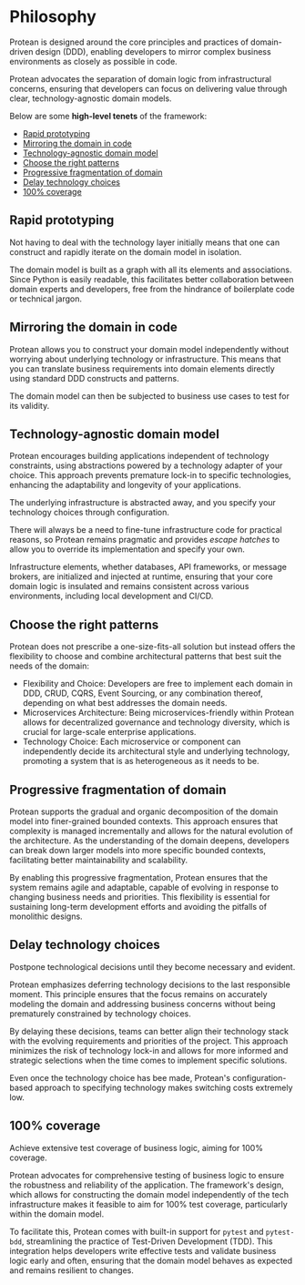 # Philosophy

Protean is designed around the core principles and practices of
domain-driven design (DDD), enabling developers to mirror complex business
environments as closely as possible in code.

Protean advocates the separation of domain logic from infrastructural concerns,
ensuring that developers can focus on delivering value through clear,
technology-agnostic domain models.

Below are some **high-level tenets** of the framework:

- [Rapid prototyping](#rapid-prototyping)
- [Mirroring the domain in code](#mirroring-the-domain-in-code)
- [Technology-agnostic domain model](#technology-agnostic-domain-model)
- [Choose the right patterns](#choose-the-right-patterns)
- [Progressive fragmentation of domain](#progressive-fragmentation-of-domain)
- [Delay technology choices](#delay-technology-choices)
- [100% coverage](#100-coverage)

## Rapid prototyping

Not having to deal with the technology layer initially means that one can
construct and rapidly iterate on the domain model in isolation.

The domain model is built as a graph with all its elements and associations.
Since Python is easily readable, this facilitates better collaboration between
domain experts and developers, free from the hindrance of boilerplate code or
technical jargon.

## Mirroring the domain in code

Protean allows you to construct your domain model independently without
worrying about underlying technology or infrastructure. This means that you can
translate business requirements into domain elements directly using standard
DDD constructs and patterns.

The domain model can then be subjected to business use cases to test for its
validity.

## Technology-agnostic domain model

Protean encourages building applications independent of technology constraints,
using abstractions powered by a technology adapter of your choice.
This approach prevents premature lock-in to specific technologies, enhancing
the adaptability and longevity of your applications.

The underlying infrastructure is abstracted away, and you specify your
technology choices through configuration.

There will always be a need to fine-tune infrastructure code for practical
reasons, so Protean remains pragmatic and provides *escape hatches* to allow
you to override its implementation and specify your own.

Infrastructure elements, whether databases, API frameworks, or message brokers,
are initialized and injected at runtime, ensuring that your core domain logic
is insulated and remains consistent across various environments, including
local development and CI/CD.

## Choose the right patterns

Protean does not prescribe a one-size-fits-all solution but instead offers
the flexibility to choose and combine architectural patterns that best suit
the needs of the domain:

- Flexibility and Choice: Developers are free to implement each domain in DDD,
CRUD, CQRS, Event Sourcing, or any combination thereof, depending on what
best addresses the domain needs.
- Microservices Architecture: Being microservices-friendly within Protean
allows for decentralized governance and technology diversity, which is crucial
for large-scale enterprise applications.
- Technology Choice: Each microservice or component can independently decide
its architectural style and underlying technology, promoting a system that is
as heterogeneous as it needs to be.

## Progressive fragmentation of domain

Protean supports the gradual and organic decomposition of the domain model
into finer-grained bounded contexts. This approach ensures that complexity is
managed incrementally and allows for the natural evolution of the architecture.
As the understanding of the domain deepens, developers can break down larger
models into more specific bounded contexts, facilitating better maintainability
and scalability.

By enabling this progressive fragmentation, Protean ensures that the system
remains agile and adaptable, capable of evolving in response to changing
business needs and priorities. This flexibility is essential for sustaining
long-term development efforts and avoiding the pitfalls of monolithic designs.

## Delay technology choices

Postpone technological decisions until they become necessary and evident.

Protean emphasizes deferring technology decisions to the last responsible
moment. This principle ensures that the focus remains on accurately modeling
the domain and addressing business concerns without being prematurely
constrained by technology choices.

By delaying these decisions, teams can better align their technology stack
with the evolving requirements and priorities of the project. This approach
minimizes the risk of technology lock-in and allows for more informed and
strategic selections when the time comes to implement specific solutions.

Even once the technology choice has bee made, Protean's configuration-based
approach to specifying technology makes switching costs extremely low.

## 100% coverage

Achieve extensive test coverage of business logic, aiming for 100% coverage.

Protean advocates for comprehensive testing of business logic to ensure the
robustness and reliability of the application. The framework's design, which
allows for constructing the domain model independently of the tech
infrastructure makes it feasible to aim for 100% test coverage,
particularly within the domain model.

To facilitate this, Protean comes with built-in support for `pytest` and
`pytest-bdd`, streamlining the practice of Test-Driven Development (TDD).
This integration helps developers write effective tests and validate business
logic early and often, ensuring that the domain model behaves as expected and
remains resilient to changes.

